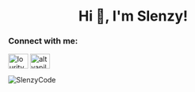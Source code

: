 <h1 align="center">Hi 👋, I'm Slenzy!</h1>

<h3 align="left">Connect with me:</h3>
<p align="left">
<a href="https://www.youtube.com/c/SlenzyCode" target="blank"><img align="center" src="https://raw.githubusercontent.com/rahuldkjain/github-profile-readme-generator/master/src/images/icons/Social/youtube.svg" alt="louritycode" height="30" width="40" /></a>
<a href="https://discord.gg/users/1070795507082985524" target="blank"><img align="center" src="https://raw.githubusercontent.com/rahuldkjain/github-profile-readme-generator/master/src/images/icons/Social/discord.svg" alt="altyapilar" height="30" width="40" /></a>
</p>

<p><img align="center" src="https://github-readme-stats.vercel.app/api/top-langs?username=SlenzyCode&show_icons=true&locale=en&layout=compact" alt="SlenzyCode" /></p>
